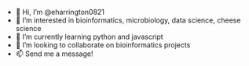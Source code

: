 - 👋 Hi, I’m @eharrington0821
- 👀 I’m interested in bioinformatics, microbiology, data science, cheese science
- 🌱 I’m currently learning python and javascript
- 💞️ I’m looking to collaborate on bioinformatics projects
- 📫 Send me a message!

<!---
eharrington0821/eharrington0821 is a ✨ special ✨ repository because its `README.md` (this file) appears on your GitHub profile.
You can click the Preview link to take a look at your changes.
--->
